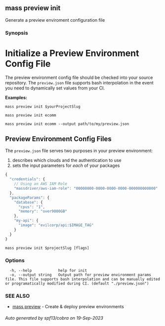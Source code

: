 ## mass preview init

Generate a preview enviroment configuration file

### Synopsis

# Initialize a Preview Environment Config File

The preview environment config file should be checked into your source repository. The `preview.json` file supports bash interpolation in the event you need to dynamically set values from your CI.

**Examples:**

`mass preview init $yourProjectSlug`

`mass preview init ecomm`

`mass preview init ecomm --output path/to/my/preview.json`

## Preview Environment Config Files

The `preview.json` file serves two purposes in your preview environment:

1. describes which clouds and the authentication to use
2. sets the input parameters for _each_ of your packages

```js
{
  "credentials": {
    // Using an AWS IAM Role
    "massdriver/aws-iam-role": "00000000-0000-0000-0000-000000000000"
  },
  "packageParams": {
    "database": {
      "cpus": "1",
      "memory": "over9000GB"
    },
    "my-api": {
      "image": "evilcorp/api:$IMAGE_TAG"
    }
  }
}
```


```
mass preview init $projectSlug [flags]
```

### Options

```
  -h, --help            help for init
  -o, --output string   Output path for preview environment params file. This file supports bash interpolation and can be manually edited or programatically modified during CI. (default "./preview.json")
```

### SEE ALSO

* [mass preview](mass_preview.md)	 - Create & deploy preview environments

###### Auto generated by spf13/cobra on 19-Sep-2023
